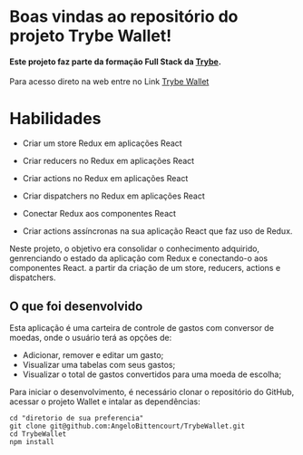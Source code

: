 # Boas vindas ao repositório do projeto Trybe Wallet!
#### Este projeto faz parte da formação Full Stack da <a href="https://www.betrybe.com/">Trybe</a>.

Para acesso direto na web entre no Link <a href="https://angelobittencourt.github.io/TrybeWallet/">Trybe Wallet</a>

# Habilidades

  * Criar um store Redux em aplicações React

  * Criar reducers no Redux em aplicações React

  * Criar actions no Redux em aplicações React

  * Criar dispatchers no Redux em aplicações React

  * Conectar Redux aos componentes React

  * Criar actions assíncronas na sua aplicação React que faz uso de Redux.

Neste projeto, o objetivo era consolidar o conhecimento adquirido, genrenciando o estado da aplicação com Redux e conectando-o aos componentes React. a partir da criação de um store, reducers, actions e dispatchers.


## O que foi desenvolvido
Esta aplicação é uma carteira de controle de gastos com conversor de moedas, onde o usuário terá as opções de:

  - Adicionar, remover e editar um gasto;
  - Visualizar uma tabelas com seus gastos;
  - Visualizar o total de gastos convertidos para uma moeda de escolha;


Para iniciar o desenvolvimento, é necessário clonar o repositório do GitHub, acessar o projeto Wallet e intalar as dependências:
```shell
cd "diretorio de sua preferencia"
git clone git@github.com:AngeloBittencourt/TrybeWallet.git
cd TrybeWallet
npm install
